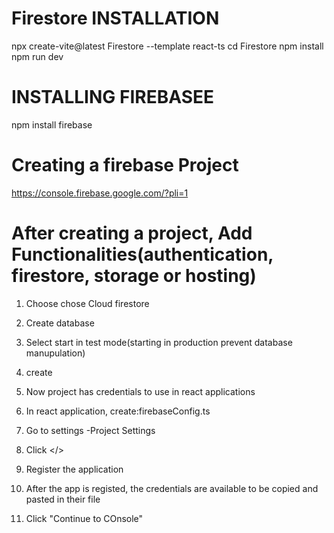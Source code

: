 
# Firestore INSTALLATION
 npx create-vite@latest Firestore --template react-ts
cd Firestore
npm install
npm run dev

# INSTALLING FIREBASEE
npm install firebase

# Creating a firebase Project

https://console.firebase.google.com/?pli=1

# After creating a project, Add Functionalities(authentication, firestore, storage or hosting)

1. Choose chose Cloud firestore
2. Create database
3. Select start in test mode(starting in production prevent database manupulation)
4. create
2. Now project has credentials to use in react applications
3. In react application, create:firebaseConfig.ts

4.  Go to settings -Project Settings
5. Click </>
6. Register the application
7. After the app is registed, the credentials are available to be copied and pasted in their file
8. Click "Continue to COnsole"